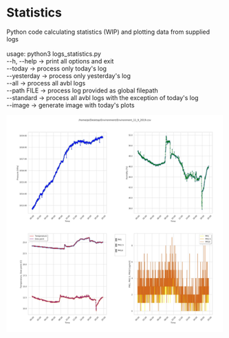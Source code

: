 # Statistics
Python code calculating statistics (WIP) and plotting data from supplied logs</br>
</br>
usage: python3 logs_statistics.py</br>
--h, --help	-> print all options and exit</br>
--today 	-> process only today's log</br>
--yesterday	-> process only yesterday's log</br>
--all 		-> process all avbl logs</br>
--path FILE	-> process log provided as global filepath</br>
--standard	-> process all avbl logs with the exception of today's log</br>
--image		-> generate image with today's plots</br>

![ExamplePlots](plots.jpg)
